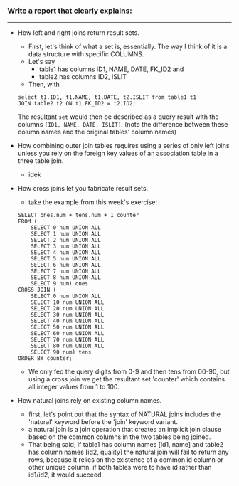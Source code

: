 ### Write a report that clearly explains:

---

- How left and right joins return result sets.
  - First, let's think of what a set is, essentially. The way I think of it is a data structure with specific COLUMNS. 
  - Let's say 
    - table1 has columns ID1, NAME, DATE, FK_ID2 and
    - table2 has columns ID2, ISLIT
  - Then, with 
  ```
  select t1.ID1, t1.NAME, t1.DATE, t2.ISLIT from table1 t1
  JOIN table2 t2 ON t1.FK_ID2 = t2.ID2;
  ```
  The resultant `set` would then be described as a query result with the columns `[ID1, NAME, DATE, ISLIT]`. (note the difference between these column names and the original tables' column names)

- How combining outer join tables requires using a series of only left joins unless you rely on the foreign key values of an association table in a three table join.
  - idek

- How cross joins let you fabricate result sets.
  - take the example from this week's exercise:
  ```
  SELECT ones.num + tens.num + 1 counter
  FROM (
      SELECT 0 num UNION ALL    
      SELECT 1 num UNION ALL
      SELECT 2 num UNION ALL
      SELECT 3 num UNION ALL
      SELECT 4 num UNION ALL
      SELECT 5 num UNION ALL
      SELECT 6 num UNION ALL
      SELECT 7 num UNION ALL
      SELECT 8 num UNION ALL
      SELECT 9 num) ones    
  CROSS JOIN (
      SELECT 0 num UNION ALL
      SELECT 10 num UNION ALL
      SELECT 20 num UNION ALL
      SELECT 30 num UNION ALL
      SELECT 40 num UNION ALL
      SELECT 50 num UNION ALL
      SELECT 60 num UNION ALL
      SELECT 70 num UNION ALL
      SELECT 80 num UNION ALL
      SELECT 90 num) tens
  ORDER BY counter;
  ```
  - We only fed the query digits from 0-9 and then tens from 00-90, but using a cross join we get the resultant set 'counter' which contains all integer values from 1 to 100.

- How natural joins rely on existing column names.
  - first, let's point out that the syntax of NATURAL joins includes the 'natural' keyword before the 'join' keyword variant. 
  - a natural join is a join operation that creates an implicit join clause based on the common columns in the two tables being joined. 
  - That being said, if table1 has column names [id1, name] and table2 has column names [id2, quality] the natural join will fail to return any rows, because it relies on the existence of a common id column or other unique column. if both tables were to have id rather than id1/id2, it would succeed. 
